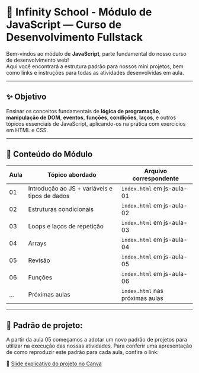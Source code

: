# 🧠 Infinity School - Módulo de JavaScript — Curso de Desenvolvimento Fullstack

Bem-vindos ao módulo de **JavaScript**, parte fundamental do nosso curso de desenvolvimento web!  
Aqui você encontrará a estrutura padrão para nossos mini projetos, bem como links e instruções para todas as atividades desenvolvidas em aula.

---

## ✨ Objetivo

Ensinar os conceitos fundamentais de **lógica de programação**, **manipulação de DOM**, **eventos**, **funções**, **condições**, **laços**, e outros tópicos essenciais de JavaScript, aplicando-os na prática com exercícios em HTML e CSS.

---

## 🧩 Conteúdo do Módulo

| Aula | Tópico abordado                                      | Arquivo correspondente               |
|------|------------------------------------------------------|--------------------------------------|
| 01   | Introdução ao JS + variáveis e tipos de dados        | `index.html` em js-aula-01           |
| 02   | Estruturas condicionais                              | `index.html` em js-aula-02           |
| 03   | Loops e laços de repetição                           | `index.html` em js-aula-03           |
| 04   | Arrays                                               | `index.html` em js-aula-04           |
| 05   | Revisão                                              | `index.html` em js-aula-05           |
| 06   | Funções                                              | `index.html` em js-aula-06           |
| ...  | Próximas aulas                                       | `index.html` nas próximas aulas      |

---

## 📎 Padrão de projeto:
A partir da aula 05 começamos a adotar um novo padrão de projetos para utilizar na execução das nossas atividades.
Para conferir uma apresentação de como reproduzir este padrão para cada aula, confira o link:

📄 [Slide explicativo do projeto no Canva](https://www.canva.com/design/DAGsgV1Jh0Q/NcNy2VKPtrKTHtX_LWSNYQ/edit?utm_content=DAGsgV1Jh0Q&utm_campaign=designshare&utm_medium=link2&utm_source=sharebutton)
